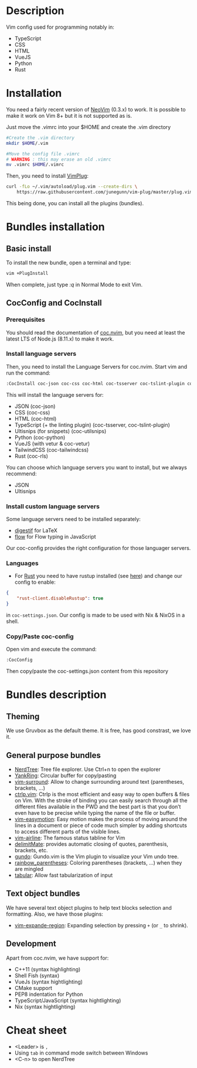 # Description

Vim config used for programming notably in:

- TypeScript
- CSS
- HTML
- VueJS
- Python
- Rust

# Installation

You need a fairly recent version of [NeoVim](https://github.com/neovim/neovim/wiki/Installing-Neovim) (0.3.x) to work. It is possible to make it work on Vim 8+ but it is not supported as is.


Just move the .vimrc into your $HOME and create the .vim directory

```bash
#Create the .vim directory
mkdir $HOME/.vim

#Move the config file .vimrc
# WARNING : this may erase an old .vimrc 
mv .vimrc $HOME/.vimrc
```

Then, you need to install [VimPlug](https://github.com/junegunn/vim-plug):

```bash
curl -fLo ~/.vim/autoload/plug.vim --create-dirs \
    https://raw.githubusercontent.com/junegunn/vim-plug/master/plug.vim
```

This being done, you can install all the plugins (bundles).

# Bundles installation

## Basic install

To install the new bundle, open a terminal and type:

```bash
vim +PlugInstall
```

When complete, just type *:q* in Normal Mode to exit Vim.

## CocConfig and CocInstall

### Prerequisites

You should read the documentation of [coc.nvim](https://github.com/neoclide/coc.nvim), but you need at least the latest LTS of Node.js (8.11.x) to make it work.

### Install language servers

Then, you need to install the Language Servers for coc.nvim. Start vim and run the 
command:

```bash
:CocInstall coc-json coc-css coc-html coc-tsserver coc-tslint-plugin coc-ultisnips coc-python coc-vetur coc-tailwindcss coc-rls
```

This will install the language servers for:

- JSON (coc-json)
- CSS (coc-css)
- HTML (coc-html)
- TypeScript (+ the linting plugin) (coc-tsserver, coc-tslint-plugin)
- Ultisnips (for snippets) (coc-utilsnips)
- Python  (coc-python)
- VueJS (with vetur & coc-vetur)
- TailwindCSS (coc-tailwindcss)
- Rust (coc-rls)

You can choose which language servers you want to install, but we always recommend:

- JSON
- Ultisnips

### Install custom language servers

Some language servers need to be installed separately:

- [digestif](https://github.com/astoff/digestif) for LaTeX
- [flow](https://github.com/facebook/flow) for Flow typing in JavaScript

Our coc-config provides the right configuration for those languager servers.

### Languages

- For [Rust](https://www.rust-lang.org/) you need to have rustup installed (see [here](https://github.com/neoclide/coc-rls)) and change our config to enable:

```json
{
    "rust-client.disableRustup": true
}
```

in `coc-settings.json`. Our config is made to be used with Nix & NixOS in a shell.

### Copy/Paste coc-config

Open vim and execute the command:

```bash
:CocConfig
```

Then copy/paste the coc-settings.json content from this repository

# Bundles description

## Theming

We use Gruvbox as the default theme. It is free, has good constrast, we love it.

## General purpose bundles

- [NerdTree](https://github.com/scrooloose/nerdTree): Tree file explorer. Use Ctrl+n to open the explorer
- [YankRing](https://github.com/vim-scripts/YankRing.vim): Circular buffer for copy/pasting
- [vim-surround](https://github.com/tpope/vim-surround): Allow to change surrounding around text (parentheses, brackets, ...)
- [ctrlp.vim](https://github.com/ctrlpvim/ctrlp.vim): Ctrlp is the most efficient and easy way to open buffers & files on Vim. With the stroke of <C-p> binding you can easily search through all the different files available in the PWD and the best part is that you don’t even have to be precise while typing the name of the file or buffer.
- [vim-easymotion](https://github.com/easymotion/vim-easymotion): Easy motion makes the process of moving around the lines in a document or piece of code much simpler by adding shortcuts to access different parts of the visible lines.
- [vim-airline](https://github.com/bling/vim-airline): The famous status tabline for Vim
- [delimitMate](https://github.com/Raimondi/delimitMate): provides automatic closing of quotes, parenthesis, brackets, etc.
- [gundo](https://github.com/sjl/gundo.vim): Gundo.vim is the Vim plugin to visualize your Vim undo tree.
- [rainbow_parentheses](https://github.com/kien/rainbow_parentheses.vim): Coloring parentheses (brackets, ...) when they are mingled
- [tabular](https://github.com/godlygeek/tabular): Allow fast tabularization of input

## Text object bundles

We have several text object plugins to help text blocks selection and formatting. Also, we have those plugins:

- [vim-expande-region](https://github.com/terryma/vim-expand-region): Expanding selection by pressing `+` (or `_` to shrink).

## Development

Apart from coc.nvim, we have support for:

- C++11 (syntax highlighting)
- Shell Fish (syntax)
- VueJs (syntax hightlighting)
- CMake support
- PEP8 indentation for Python
- TypeScript/JavaScript (syntax hightlighting)
- Nix (syntax hightlighting)

# Cheat sheet

- \<Leader\> is `,`
- Using `tab` in command mode switch between Windows
- \<C-n\> to open NerdTree 
